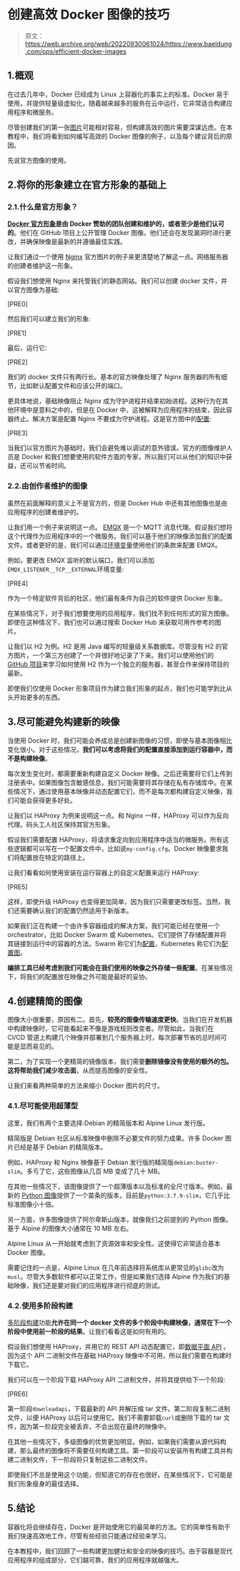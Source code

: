 # 创建高效 Docker 图像的技巧

> 原文：<https://web.archive.org/web/20220930061024/https://www.baeldung.com/ops/efficient-docker-images>

## 1.概观

在过去几年中，Docker 已经成为 Linux 上容器化的事实上的标准。Docker 易于使用，并提供轻量级虚拟化，随着越来越多的服务在云中运行，它非常适合构建应用程序和微服务。

尽管创建我们的第一张[图片](/web/20220727020704/https://www.baeldung.com/docker-images-vs-containers)可能相对容易，但构建高效的图片需要深谋远虑。在本教程中，我们将看到如何编写高效的 Docker 图像的例子，以及每个建议背后的原因。

先说官方图像的使用。

## 2.将你的形象建立在官方形象的基础上

### 2.1.什么是官方形象？

**[Docker 官方形象](https://web.archive.org/web/20220727020704/https://docs.docker.com/docker-hub/official_images/)是由 Docker 赞助的团队创建和维护的，或者至少是他们认可的**。他们在 GitHub 项目上公开管理 Docker 图像。他们还会在发现漏洞时进行更改，并确保映像是最新的并遵循最佳实践。

让我们通过一个使用 [Nginx](https://web.archive.org/web/20220727020704/https://hub.docker.com/_/nginx) 官方图片的例子来更清楚地了解这一点。网络服务器的创建者维护这一形象。

假设我们想使用 Nginx 来托管我们的静态网站。我们可以创建 docker 文件，并以官方图像为基础:

[PRE0]

然后我们可以建立我们的形象:

[PRE1]

最后，运行它:

[PRE2]

我们的 docker 文件只有两行长。基本的官方映像处理了 Nginx 服务器的所有细节，比如默认配置文件和应该公开的端口。

更具体地说，基础映像阻止 Nginx 成为守护进程并结束初始进程。这种行为在其他环境中是意料之中的，但是在 Docker 中，这被解释为应用程序的结束，因此容器终止。解决方案是配置 Nginx 不要成为守护进程。这是官方图中的[配置](https://web.archive.org/web/20220727020704/https://github.com/nginxinc/docker-nginx/blob/1.19.2/stable/buster/Dockerfile#L110):

[PRE3]

当我们以官方图片为基础时，我们会避免难以调试的意外错误。官方的图像维护人员是 Docker 和我们想要使用的软件方面的专家，所以我们可以从他们的知识中获益，还可以节省时间。

### 2.2.由创作者维护的图像

虽然在前面解释的意义上不是官方的，但是 Docker Hub 中还有其他图像也是由应用程序的创建者维护的。

让我们用一个例子来说明这一点。 [EMQX](https://web.archive.org/web/20220727020704/https://hub.docker.com/r/emqx/emqx) 是一个 MQTT 消息代理。假设我们想将这个代理作为应用程序中的一个微服务。我们可以基于他们的映像添加我们的配置文件。或者更好的是，我们可以通过[环境变量](/web/20220727020704/https://www.baeldung.com/ops/docker-container-environment-variables)使用他们的条款来配置 EMQX。

例如，要更改 EMQX 监听的默认端口，我们可以添加`EMQX_LISTENER__TCP__EXTERNAL`环境变量:

[PRE4]

作为一个特定软件背后的社区，他们最有条件为自己的软件提供 Docker 形象。

在某些情况下，对于我们想要使用的应用程序，我们找不到任何形式的官方图像。即使在这种情况下，我们也可以通过搜索 Docker Hub 来获取可用作参考的图片。

让我们以 H2 为例。H2 是用 Java 编写的轻量级关系数据库。尽管没有 H2 的官方图片，一个第三方创建了一个并很好地记录了下来。我们可以使用他们的 [GitHub 项目](https://web.archive.org/web/20220727020704/https://github.com/oscarfonts/docker-h2)来学习如何使用 H2 作为一个独立的服务器，甚至合作来保持项目的最新。

即使我们仅使用 Docker 形象项目作为建立我们形象的起点，我们也可能学到比从头开始更多的东西。

## 3.尽可能避免构建新的映像

当使用 Docker 时，我们可能会养成总是创建新图像的习惯，即使与基本图像相比变化很小。对于这些情况，**我们可以考虑将我们的配置直接添加到运行容器中，而不是构建映像**。

每次发生变化时，都需要重新构建自定义 Docker 映像。之后还需要将它们上传到注册表中。如果图像包含敏感信息，我们可能需要将其存储在私有存储库中。在某些情况下，通过使用基本映像并动态配置它们，而不是每次都构建自定义映像，我们可能会获得更多好处。

让我们以 HAProxy 为例来说明这一点。和 Nginx 一样，HAProxy 可以作为反向代理。码头工人社区保持其官方形象。

假设我们需要配置 HAProxy，将请求重定向到应用程序中适当的微服务。所有这些逻辑都可以写在一个配置文件中，比如说`my-config.cfg`。Docker 映像要求我们将配置放在特定的路径上。

让我们看看如何使用安装在运行容器上的自定义配置来运行 HAProxy:

[PRE5]

这样，即使升级 HAProxy 也变得更加简单，因为我们只需要更改标签。当然，我们还需要确认我们的配置仍然适用于新版本。

如果我们正在构建一个由许多容器组成的解决方案，我们可能已经在使用一个 orchestrator，比如 Docker Swarm 或 Kubernetes。它们提供了存储配置并将其链接到运行中的容器的方法。Swarm 称它们为[配置](https://web.archive.org/web/20220727020704/https://docs.docker.com/engine/swarm/configs/)，Kubernetes 称它们为[配置图](https://web.archive.org/web/20220727020704/https://kubernetes.io/docs/concepts/configuration/configmap/)。

**编排工具已经考虑到我们可能会在我们使用的映像之外存储一些配置**。在某些情况下，将我们的配置放在映像之外可能是最好的妥协。

## 4.创建精简的图像

图像大小很重要，原因有二。首先，**较亮的图像传输速度更快**。当我们在开发机器中构建映像时，它可能看起来不像是游戏规则改变者。尽管如此，当我们在 CI/CD 管道上构建几个映像并部署到几个服务器上时，每次部署节省的总时间可能是显而易见的。

第二，为了实现一个更精简的镜像版本，我们需要**删除镜像没有使用的额外的包。这将帮助我们减少攻击面**，从而提高图像的安全性。

让我们来看两种简单的方法来缩小 Docker 图片的尺寸。

### 4.1.尽可能使用超薄型

这里，我们有两个主要选择:Debian 的精简版本和 Alpine Linux 发行版。

精简版是 Debian 社区从标准映像中删除不必要文件的努力成果。许多 Docker 图片已经是基于 Debian 的精简版本。

例如，HAProxy 和 Nginx 映像基于 Debian 发行版的精简版`debian:buster-slim`。多亏了它，这些图像从几百 MB 变成了几十 MB。

在其他一些情况下，该图像提供了一个超薄版本以及标准的全尺寸版本。例如，最新的 [Python 图像](https://web.archive.org/web/20220727020704/https://hub.docker.com/_/python)提供了一个苗条的版本，目前是`python:3.7.9-slim`，它几乎比标准图像小十倍。

另一方面，许多图像提供了阿尔卑斯山版本，就像我们之前提到的 Python 图像。基于 Alpine 的图像大小通常在 10 MB 左右。

Alpine Linux 从一开始就考虑到了资源效率和安全性。这使得它非常适合基本 Docker 图像。

需要记住的一点是，Alpine Linux 在几年前选择将系统库从更常见的`glibc`改为`musl`。尽管大多数软件都可以正常工作，但是如果我们选择 Alpine 作为我们的基础映像，我们还是要对我们的应用程序进行彻底的测试。

### 4.2.使用多阶段构建

[多阶段构建](https://web.archive.org/web/20220727020704/https://docs.docker.com/develop/develop-images/multistage-build/#use-multi-stage-builds)功能**允许在同一个 docker 文件的多个阶段中构建映像，通常在下一个阶段中使用前一阶段的结果**。让我们看看这是如何有用的。

假设我们想使用 HAProxy，并用它的 REST API 动态配置它，即[数据平面 API](https://web.archive.org/web/20220727020704/https://www.haproxy.com/blog/announcing-haproxy-dataplane-api-20/) 。因为这个 API 二进制文件在基础 HAProxy 映像中不可用，所以我们需要在构建时下载它。

我们可以在一个阶段下载 HAProxy API 二进制文件，并将其提供给下一个阶段:

[PRE6]

第一阶段`downloadapi`，下载最新的 API 并解压缩 tar 文件。第二阶段复制二进制文件，以便 HAProxy 以后可以使用它。我们不需要卸载`curl`或删除下载的 tar 文件，因为第一阶段完全被丢弃，不会出现在最终的映像中。

在其他一些情况下，多级图像的优势更加明显。例如，如果我们需要从源代码构建，那么最终的图像将不需要任何构建工具。第一阶段可以安装所有构建工具并构建二进制文件，下一阶段将只复制这些二进制文件。

即使我们不总是使用这个功能，但知道它的存在也很好。在某些情况下，它可能是我们形象瘦身的最佳选择。

## 5.结论

容器化将会继续存在，Docker 是开始使用它的最简单的方法。它的简单性有助于我们快速高效地工作，尽管有些经验只能通过经验来学习。

在本教程中，我们回顾了一些构建更加健壮和安全的映像的技巧。由于容器是现代应用程序的组成部分，它们越可靠，我们的应用程序就越强大。